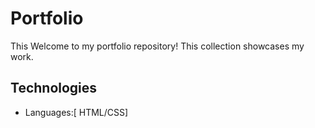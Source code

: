 # Portfolio
This Welcome to my portfolio repository! This collection showcases my work.

## Technologies
- Languages:[ HTML/CSS]

